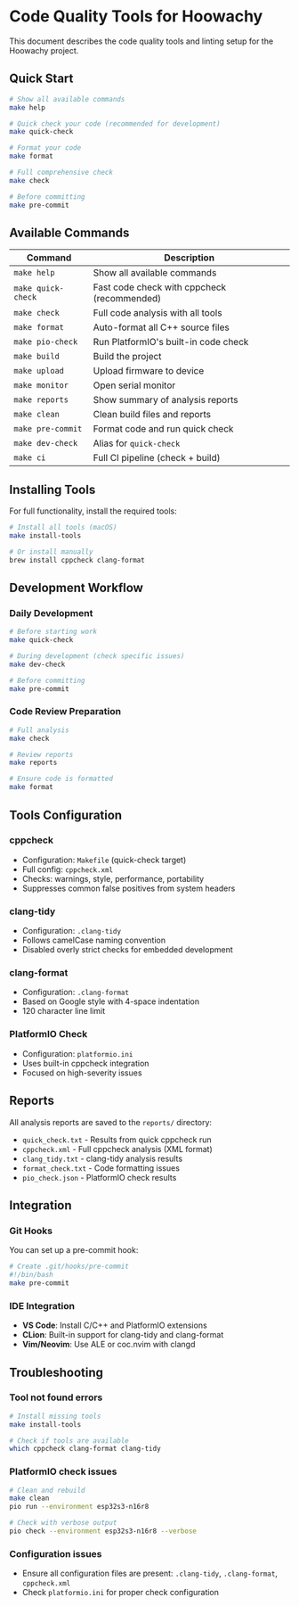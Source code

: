 # Code Quality Tools for Hoowachy

This document describes the code quality tools and linting setup for the Hoowachy project.

## Quick Start

```bash
# Show all available commands
make help

# Quick check your code (recommended for development)
make quick-check

# Format your code
make format

# Full comprehensive check
make check

# Before committing
make pre-commit
```

## Available Commands

| Command            | Description                                 |
| ------------------ | ------------------------------------------- |
| `make help`        | Show all available commands                 |
| `make quick-check` | Fast code check with cppcheck (recommended) |
| `make check`       | Full code analysis with all tools           |
| `make format`      | Auto-format all C++ source files            |
| `make pio-check`   | Run PlatformIO's built-in code check        |
| `make build`       | Build the project                           |
| `make upload`      | Upload firmware to device                   |
| `make monitor`     | Open serial monitor                         |
| `make reports`     | Show summary of analysis reports            |
| `make clean`       | Clean build files and reports               |
| `make pre-commit`  | Format code and run quick check             |
| `make dev-check`   | Alias for `quick-check`                     |
| `make ci`          | Full CI pipeline (check + build)            |

## Installing Tools

For full functionality, install the required tools:

```bash
# Install all tools (macOS)
make install-tools

# Or install manually
brew install cppcheck clang-format
```

## Development Workflow

### Daily Development

```bash
# Before starting work
make quick-check

# During development (check specific issues)
make dev-check

# Before committing
make pre-commit
```

### Code Review Preparation

```bash
# Full analysis
make check

# Review reports
make reports

# Ensure code is formatted
make format
```

## Tools Configuration

### cppcheck

- Configuration: `Makefile` (quick-check target)
- Full config: `cppcheck.xml`
- Checks: warnings, style, performance, portability
- Suppresses common false positives from system headers

### clang-tidy

- Configuration: `.clang-tidy`
- Follows camelCase naming convention
- Disabled overly strict checks for embedded development

### clang-format

- Configuration: `.clang-format`
- Based on Google style with 4-space indentation
- 120 character line limit

### PlatformIO Check

- Configuration: `platformio.ini`
- Uses built-in cppcheck integration
- Focused on high-severity issues

## Reports

All analysis reports are saved to the `reports/` directory:

- `quick_check.txt` - Results from quick cppcheck run
- `cppcheck.xml` - Full cppcheck analysis (XML format)
- `clang_tidy.txt` - clang-tidy analysis results
- `format_check.txt` - Code formatting issues
- `pio_check.json` - PlatformIO check results

## Integration

### Git Hooks

You can set up a pre-commit hook:

```bash
# Create .git/hooks/pre-commit
#!/bin/bash
make pre-commit
```

### IDE Integration

- **VS Code**: Install C/C++ and PlatformIO extensions
- **CLion**: Built-in support for clang-tidy and clang-format
- **Vim/Neovim**: Use ALE or coc.nvim with clangd

## Troubleshooting

### Tool not found errors

```bash
# Install missing tools
make install-tools

# Check if tools are available
which cppcheck clang-format clang-tidy
```

### PlatformIO check issues

```bash
# Clean and rebuild
make clean
pio run --environment esp32s3-n16r8

# Check with verbose output
pio check --environment esp32s3-n16r8 --verbose
```

### Configuration issues

- Ensure all configuration files are present: `.clang-tidy`, `.clang-format`, `cppcheck.xml`
- Check `platformio.ini` for proper check configuration
